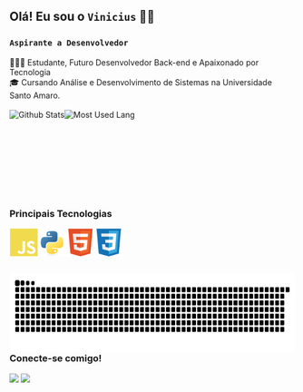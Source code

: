 ## Olá! Eu sou o `Vinicius` 👋🏽
### `Aspirante a Desenvolvedor`

<div style="display: flex">
👨🏽‍💻 Estudante, Futuro Desenvolvedor Back-end e Apaixonado por Tecnologia</br>
🎓 Cursando Análise e Desenvolvimento de Sistemas na Universidade Santo Amaro.
</div>
</br>

<div style="display: flex;">
  <img height="150em" src="https://github-readme-stats.vercel.app/api?username=vinirochadev&bg_color=0d1117&hide_border=true&hide_title=true&show_icons=true&include_all_commits=false&count_private=true&line_height=35&hide=issues&title_color=24ABF2&text_color=FFFF&border_radius=3&border_color=FFFF&rank_icon=github&icon_color=24ABF2&theme=dark" alt= "Github Stats" />
  <img height="150em" src="https://github-readme-stats.vercel.app/api/top-langs/?username=vinirochadev&bg_color=0d1117&hide_border=true&card_width=1&layout=compact&hide_title=false&count_private=true&langs_count=4&show_icons=true&title_color=FFFF&hide=html,css&text_color=FFFF&border_radius=3&border_color=FFFF&count_private=true&theme=dark" alt="Most Used Lang" />
</div>

<h3> Principais Tecnologias</h3>
<div style="display: flex">
  <img align="center" alt="Vini-Js" height="50" width="50" src="https://raw.githubusercontent.com/devicons/devicon/master/icons/javascript/javascript-plain.svg">
  <img align="center" alt="Vini-Python" height="50" width="50" src="https://raw.githubusercontent.com/devicons/devicon/master/icons/python/python-original.svg">
  <img align="center" alt="Vini-HTML" height="50" width="50" src="https://raw.githubusercontent.com/devicons/devicon/master/icons/html5/html5-original.svg">
  <img align="center" alt="Vini-CSS" height="50" width="50" src="https://raw.githubusercontent.com/devicons/devicon/master/icons/css3/css3-original.svg"> 
</div>

##

  <picture height="100em" align="right">
    <source media="(prefers-color-scheme: dark)" srcset="https://raw.githubusercontent.com/vinirochadev/vinirochadev/output/github-contribution-grid-snake-dark.svg">
    <source media="(prefers-color-scheme: light)" srcset="https://raw.githubusercontent.com/vinirochadev/vinirochadev/output/github-contribution-grid-snake-dark.svg">
    <img height="140em" align="right" alt="github contribution grid snake animation" src="https://raw.githubusercontent.com/vinirochadev/vinirochadev/output/github-contribution-grid-snake.svg">
  </picture>
  
  <h3>Conecte-se comigo!</h3>
    <a href = "mailto:vrocha.tech@gmail.com"><img src="https://img.shields.io/badge/-Gmail-%23333?style=for-the-badge&logo=gmail&logoColor=white"></a>
    <a href="https://www.linkedin.com/in/vinicius-rocha-397579255"><img src="https://img.shields.io/badge/-LinkedIn-%230077B5?style=for-the-badge&logo=linkedin&logoColor=white" target="_blank"></a> 
